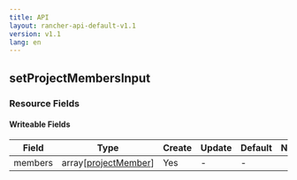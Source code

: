 ```yaml
---
title: API
layout: rancher-api-default-v1.1
version: v1.1
lang: en
---
```


## setProjectMembersInput



### Resource Fields

#### Writeable Fields

Field | Type | Create | Update | Default | Notes
---|---|---|---|---|---
members | array[[projectMember]({{site.baseurl}}/rancher/{{page.version}}/{{page.lang}}/api/api-resources/projectMember/)] | Yes | - | - | 



<br>
